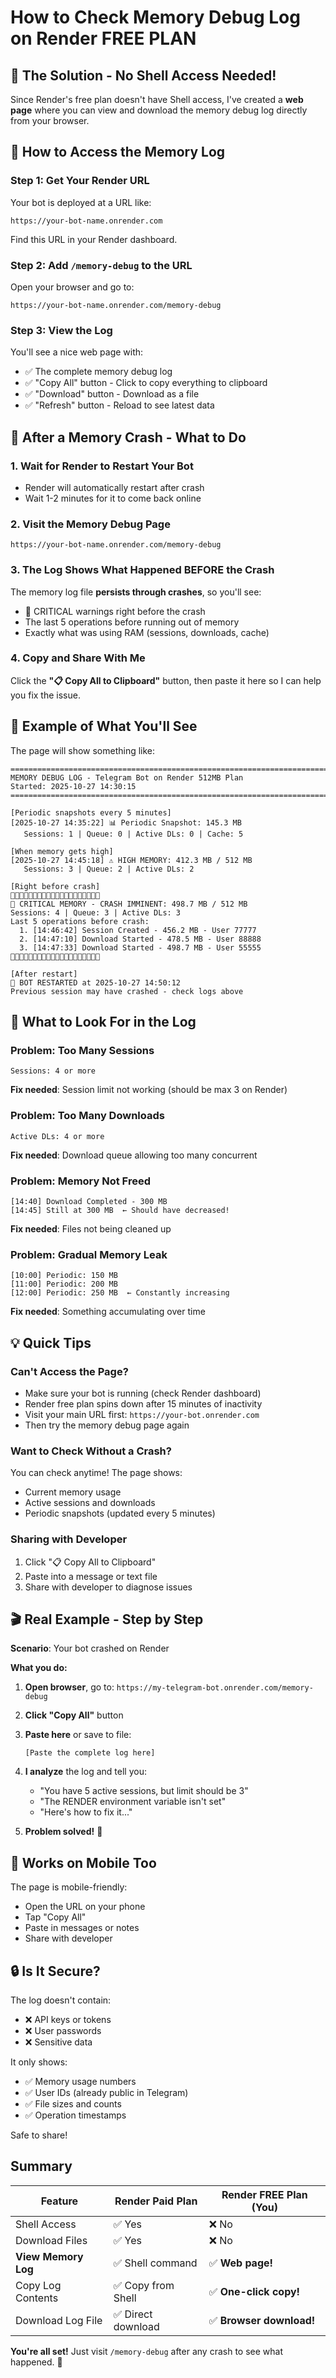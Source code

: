 # How to Check Memory Debug Log on Render FREE PLAN

## 🎯 The Solution - No Shell Access Needed!

Since Render's free plan doesn't have Shell access, I've created a **web page** where you can view and download the memory debug log directly from your browser.

## 📍 How to Access the Memory Log

### Step 1: Get Your Render URL

Your bot is deployed at a URL like:
```
https://your-bot-name.onrender.com
```

Find this URL in your Render dashboard.

### Step 2: Add `/memory-debug` to the URL

Open your browser and go to:
```
https://your-bot-name.onrender.com/memory-debug
```

### Step 3: View the Log

You'll see a nice web page with:
- ✅ The complete memory debug log
- ✅ "Copy All" button - Click to copy everything to clipboard
- ✅ "Download" button - Download as a file
- ✅ "Refresh" button - Reload to see latest data

## 🚨 After a Memory Crash - What to Do

### 1. Wait for Render to Restart Your Bot
- Render will automatically restart after crash
- Wait 1-2 minutes for it to come back online

### 2. Visit the Memory Debug Page
```
https://your-bot-name.onrender.com/memory-debug
```

### 3. The Log Shows What Happened BEFORE the Crash
The memory log file **persists through crashes**, so you'll see:
- 🚨 CRITICAL warnings right before the crash
- The last 5 operations before running out of memory
- Exactly what was using RAM (sessions, downloads, cache)

### 4. Copy and Share With Me

Click the **"📋 Copy All to Clipboard"** button, then paste it here so I can help you fix the issue.

## 📸 Example of What You'll See

The page will show something like:

```
================================================================================
MEMORY DEBUG LOG - Telegram Bot on Render 512MB Plan
Started: 2025-10-27 14:30:15
================================================================================

[Periodic snapshots every 5 minutes]
[2025-10-27 14:35:22] 📊 Periodic Snapshot: 145.3 MB
   Sessions: 1 | Queue: 0 | Active DLs: 0 | Cache: 5

[When memory gets high]
[2025-10-27 14:45:18] ⚠️ HIGH MEMORY: 412.3 MB / 512 MB
   Sessions: 3 | Queue: 2 | Active DLs: 2

[Right before crash]
🚨🚨🚨🚨🚨🚨🚨🚨🚨🚨🚨🚨🚨🚨🚨🚨🚨🚨🚨🚨
🚨 CRITICAL MEMORY - CRASH IMMINENT: 498.7 MB / 512 MB
Sessions: 4 | Queue: 3 | Active DLs: 3
Last 5 operations before crash:
  1. [14:46:42] Session Created - 456.2 MB - User 77777
  2. [14:47:10] Download Started - 478.5 MB - User 88888
  3. [14:47:33] Download Started - 498.7 MB - User 55555
🚨🚨🚨🚨🚨🚨🚨🚨🚨🚨🚨🚨🚨🚨🚨🚨🚨🚨🚨🚨

[After restart]
🔄 BOT RESTARTED at 2025-10-27 14:50:12
Previous session may have crashed - check logs above
```

## 🔧 What to Look For in the Log

### Problem: Too Many Sessions
```
Sessions: 4 or more
```
**Fix needed**: Session limit not working (should be max 3 on Render)

### Problem: Too Many Downloads
```
Active DLs: 4 or more
```
**Fix needed**: Download queue allowing too many concurrent

### Problem: Memory Not Freed
```
[14:40] Download Completed - 300 MB
[14:45] Still at 300 MB  ← Should have decreased!
```
**Fix needed**: Files not being cleaned up

### Problem: Gradual Memory Leak
```
[10:00] Periodic: 150 MB
[11:00] Periodic: 200 MB
[12:00] Periodic: 250 MB  ← Constantly increasing
```
**Fix needed**: Something accumulating over time

## 💡 Quick Tips

### Can't Access the Page?
- Make sure your bot is running (check Render dashboard)
- Render free plan spins down after 15 minutes of inactivity
- Visit your main URL first: `https://your-bot.onrender.com`
- Then try the memory debug page again

### Want to Check Without a Crash?
You can check anytime! The page shows:
- Current memory usage
- Active sessions and downloads
- Periodic snapshots (updated every 5 minutes)

### Sharing with Developer
1. Click "📋 Copy All to Clipboard"
2. Paste into a message or text file
3. Share with developer to diagnose issues

## 🎬 Real Example - Step by Step

**Scenario**: Your bot crashed on Render

**What you do:**

1. **Open browser**, go to: `https://my-telegram-bot.onrender.com/memory-debug`

2. **Click "Copy All"** button

3. **Paste here** or save to file:
   ```
   [Paste the complete log here]
   ```

4. **I analyze** the log and tell you:
   - "You have 5 active sessions, but limit should be 3"
   - "The RENDER environment variable isn't set"
   - "Here's how to fix it..."

5. **Problem solved!** 🎉

## 📱 Works on Mobile Too

The page is mobile-friendly:
- Open the URL on your phone
- Tap "Copy All"
- Paste in messages or notes
- Share with developer

## 🔒 Is It Secure?

The log doesn't contain:
- ❌ API keys or tokens
- ❌ User passwords
- ❌ Sensitive data

It only shows:
- ✅ Memory usage numbers
- ✅ User IDs (already public in Telegram)
- ✅ File sizes and counts
- ✅ Operation timestamps

Safe to share!

## Summary

| Feature | Render Paid Plan | Render FREE Plan (You) |
|---------|------------------|------------------------|
| Shell Access | ✅ Yes | ❌ No |
| Download Files | ✅ Yes | ❌ No |
| **View Memory Log** | ✅ Shell command | ✅ **Web page!** |
| Copy Log Contents | ✅ Copy from Shell | ✅ **One-click copy!** |
| Download Log File | ✅ Direct download | ✅ **Browser download!** |

**You're all set!** Just visit `/memory-debug` after any crash to see what happened. 🚀
